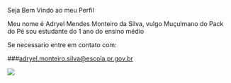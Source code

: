Seja Bem Vindo ao meu Perfil

Meu nome é Adryel Mendes Monteiro da Silva, vulgo Muçulmano do Pack do Pé
sou estudante do 1 ano do ensino médio

Se necessario entre em contato com:

###adryel.monteiro.silva@escola.pr.gov.br

![](https://pm1.aminoapps.com/7786/11e1ab5bf5e40a2cbbea43a4b478fd06bd4ce766r1-714-732v2_00.jpg)
